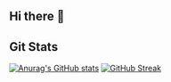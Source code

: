 ## Hi there 👋

## Git Stats
[![Anurag's GitHub stats](https://github-readme-stats.vercel.app/api?username=ericklima14&show_icons=true&theme=tokyonight&hide_border=true)](https://github.com/anuraghazra/github-readme-stats)
[![GitHub Streak](https://github-readme-streak-stats.herokuapp.com?user=ericklima14&theme=tokyonight&hide_border=true&exclude_days=Sun%2CSat)](https://git.io/streak-stats)
<!-- ![Top Langs](https://github-readme-stats.vercel.app/api/top-langs/?username=ericklima14&layout=donut&theme=tokyonight&langs_count=5&hide_border=true) -->
<!--
**ericklima14/ericklima14** is a ✨ _special_ ✨ repository because its `README.md` (this file) appears on your GitHub profile.

Here are some ideas to get you started:

- 🔭 I’m currently working on ...
- 🌱 I’m currently learning ...
- 👯 I’m looking to collaborate on ...
- 🤔 I’m looking for help with ...
- 💬 Ask me about ...
- 📫 How to reach me: ...
- 😄 Pronouns: ...
- ⚡ Fun fact: ...
-->
